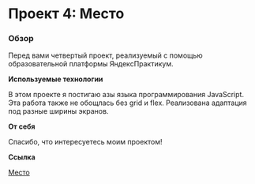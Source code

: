 # Проект 4: Место

### Обзор

Перед вами четвертый проект, реализуемый с помощью образовательной платформы ЯндексПрактикум.

**Используемые технологии**

В этом проекте я постигаю азы языка программирования JavaScript.
Эта работа также не обощлась без grid и flex. Реализована адаптация под разные ширины экранов.

**От себя**

Спасибо, что интересуетесь моим проектом!

**Ссылка**

[Место](https://vkovrigina.github.io/mesto/index.html)



